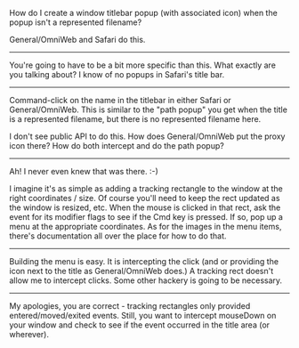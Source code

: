 How do I create a window titlebar popup (with associated icon) when the popup isn't a represented filename?

General/OmniWeb and Safari do this.

----
You're going to have to be a bit more specific than this. What exactly are you talking about? I know of no popups in Safari's title bar.

----
Command-click on the name in the titlebar in either Safari or General/OmniWeb. This is similar to the "path popup" you get when the title is a represented filename, but there is no represented filename here.

I don't see public API to do this. How does General/OmniWeb put the proxy icon there? How do both intercept and do the path popup?

----

Ah! I never even knew that was there. :-)

I imagine it's as simple as adding a tracking rectangle to the window at the right coordinates / size. Of course you'll need to keep the rect updated as the window is resized, etc. When the mouse is clicked in that rect, ask the event for its modifier flags to see if the Cmd key is pressed. If so, pop up a menu at the appropriate coordinates. As for the images in the menu items, there's documentation all over the place for how to do that.

----

Building the menu is easy. It is intercepting the click (and or providing the icon next to the title as General/OmniWeb does.) A tracking rect doesn't allow me to intercept clicks. Some other hackery is going to be necessary.

----

My apologies, you are correct - tracking rectangles only provided entered/moved/exited events. Still, you want to intercept mouseDown on your window and check to see if the event occurred in the title area (or wherever).